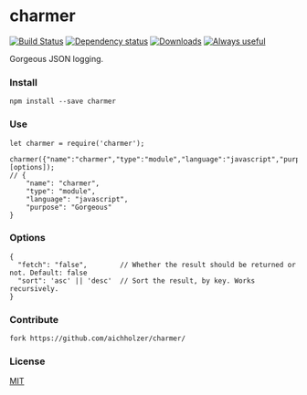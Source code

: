 # charmer
[![Build Status](https://travis-ci.org/aichholzer/charmer.svg?branch=master)](https://travis-ci.org/aichholzer/charmer)
[![Dependency status](https://gemnasium.com/badges/github.com/aichholzer/charmer.svg)](https://gemnasium.com/github.com/aichholzer/charmer)
[![Downloads](https://img.shields.io/npm/dt/charmer.svg)](https://www.npmjs.com/package/charmer)
[![Always useful](https://img.shields.io/badge/always-useful-ff6400.svg)](https://github.com/aichholzer/charmer)

Gorgeous JSON logging.


### Install
```
npm install --save charmer
```


### Use
```
let charmer = require('charmer');

charmer({"name":"charmer","type":"module","language":"javascript","purpose":"Gorgeous"}, [options]);
// {
    "name": "charmer",
    "type": "module",
    "language": "javascript",
    "purpose": "Gorgeous"
}
```


### Options
```
{
  "fetch": "false",        // Whether the result should be returned or not. Default: false
  "sort": 'asc' || 'desc'  // Sort the result, by key. Works recursively.
}
```


### Contribute
```
fork https://github.com/aichholzer/charmer/
```


### License

[MIT](https://github.com/aichholzer/charmer/blob/master/LICENSE)
